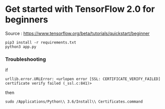 
# Get started with TensorFlow 2.0 for beginners

Source : https://www.tensorflow.org/beta/tutorials/quickstart/beginner

```
pip3 install -r requirements.txt 
python3 app.py
```


### Troubleshooting

if
```
urllib.error.URLError: <urlopen error [SSL: CERTIFICATE_VERIFY_FAILED] certificate verify failed (_ssl.c:841)>

```

then

```
sudo /Applications/Python\\ 3.6/Install\\ Certificates.command 
```

